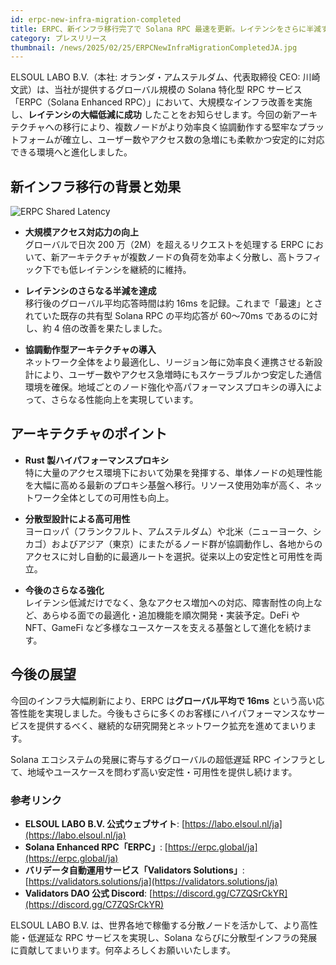 ```yaml
---
id: erpc-new-infra-migration-completed
title: ERPC、新インフラ移行完了で Solana RPC 最速を更新。レイテンシをさらに半減することに成功
category: プレスリリース
thumbnail: /news/2025/02/25/ERPCNewInfraMigrationCompletedJA.jpg
---
```


ELSOUL LABO B.V.（本社: オランダ・アムステルダム、代表取締役 CEO: 川崎文武）は、当社が提供するグローバル規模の Solana 特化型 RPC サービス「ERPC（Solana Enhanced RPC）」において、大規模なインフラ改善を実施し、**レイテンシの大幅低減に成功** したことをお知らせします。今回の新アーキテクチャへの移行により、複数ノードがより効率良く協調動作する堅牢なプラットフォームが確立し、ユーザー数やアクセス数の急増にも柔軟かつ安定的に対応できる環境へと進化しました。

## 新インフラ移行の背景と効果

![ERPC Shared Latency](/news/2025/02/25/ERPCsharedLatency.png)

- **大規模アクセス対応力の向上**  
  グローバルで日次 200 万（2M）を超えるリクエストを処理する ERPC において、新アーキテクチャが複数ノードの負荷を効率よく分散し、高トラフィック下でも低レイテンシを継続的に維持。

- **レイテンシのさらなる半減を達成**  
  移行後のグローバル平均応答時間は約 16ms を記録。これまで「最速」とされていた既存の共有型 Solana RPC の平均応答が 60～70ms であるのに対し、約 4 倍の改善を果たしました。

- **協調動作型アーキテクチャの導入**  
  ネットワーク全体をより最適化し、リージョン毎に効率良く連携させる新設計により、ユーザー数やアクセス急増時にもスケーラブルかつ安定した通信環境を確保。地域ごとのノード強化や高パフォーマンスプロキシの導入によって、さらなる性能向上を実現しています。

## アーキテクチャのポイント

- **Rust 製ハイパフォーマンスプロキシ**  
  特に大量のアクセス環境下において効果を発揮する、単体ノードの処理性能を大幅に高める最新のプロキシ基盤へ移行。リソース使用効率が高く、ネットワーク全体としての可用性も向上。

- **分散型設計による高可用性**  
  ヨーロッパ（フランクフルト、アムステルダム）や北米（ニューヨーク、シカゴ）およびアジア（東京）にまたがるノード群が協調動作し、各地からのアクセスに対し自動的に最適ルートを選択。従来以上の安定性と可用性を両立。

- **今後のさらなる強化**  
  レイテンシ低減だけでなく、急なアクセス増加への対応、障害耐性の向上など、あらゆる面での最適化・追加機能を順次開発・実装予定。DeFi や NFT、GameFi など多様なユースケースを支える基盤として進化を続けます。

## 今後の展望

今回のインフラ大幅刷新により、ERPC は**グローバル平均で 16ms** という高い応答性能を実現しました。今後もさらに多くのお客様にハイパフォーマンスなサービスを提供するべく、継続的な研究開発とネットワーク拡充を進めてまいります。

Solana エコシステムの発展に寄与するグローバルの超低遅延 RPC インフラとして、地域やユースケースを問わず高い安定性・可用性を提供し続けます。

### 参考リンク

- **ELSOUL LABO B.V. 公式ウェブサイト**: [https://labo.elsoul.nl/ja](https://labo.elsoul.nl/ja)
- **Solana Enhanced RPC「ERPC」**: [https://erpc.global/ja](https://erpc.global/ja)
- **バリデータ自動運用サービス「Validators Solutions」**: [https://validators.solutions/ja](https://validators.solutions/ja)
- **Validators DAO 公式 Discord**: [https://discord.gg/C7ZQSrCkYR](https://discord.gg/C7ZQSrCkYR)

ELSOUL LABO B.V. は、世界各地で稼働する分散ノードを活かして、より高性能・低遅延な RPC サービスを実現し、Solana ならびに分散型インフラの発展に貢献してまいります。何卒よろしくお願いいたします。
